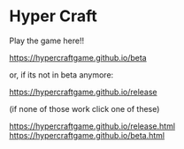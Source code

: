 # Hyper Craft

Play the game here!!

https://hypercraftgame.github.io/beta

or, if its not in beta anymore:

https://hypercraftgame.github.io/release


(if none of those work click one of these)

https://hypercraftgame.github.io/release.html
https://hypercraftgame.github.io/beta.html
